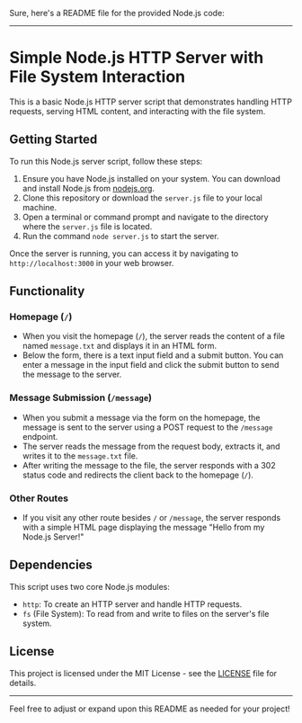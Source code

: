 Sure, here's a README file for the provided Node.js code:

---

# Simple Node.js HTTP Server with File System Interaction

This is a basic Node.js HTTP server script that demonstrates handling HTTP requests, serving HTML content, and interacting with the file system.

## Getting Started

To run this Node.js server script, follow these steps:

1. Ensure you have Node.js installed on your system. You can download and install Node.js from [nodejs.org](https://nodejs.org/).
2. Clone this repository or download the `server.js` file to your local machine.
3. Open a terminal or command prompt and navigate to the directory where the `server.js` file is located.
4. Run the command `node server.js` to start the server.

Once the server is running, you can access it by navigating to `http://localhost:3000` in your web browser.

## Functionality

### Homepage (`/`)

- When you visit the homepage (`/`), the server reads the content of a file named `message.txt` and displays it in an HTML form.
- Below the form, there is a text input field and a submit button. You can enter a message in the input field and click the submit button to send the message to the server.

### Message Submission (`/message`)

- When you submit a message via the form on the homepage, the message is sent to the server using a POST request to the `/message` endpoint.
- The server reads the message from the request body, extracts it, and writes it to the `message.txt` file.
- After writing the message to the file, the server responds with a 302 status code and redirects the client back to the homepage (`/`).

### Other Routes

- If you visit any other route besides `/` or `/message`, the server responds with a simple HTML page displaying the message "Hello from my Node.js Server!"

## Dependencies

This script uses two core Node.js modules:

- `http`: To create an HTTP server and handle HTTP requests.
- `fs` (File System): To read from and write to files on the server's file system.

## License

This project is licensed under the MIT License - see the [LICENSE](LICENSE) file for details.

---

Feel free to adjust or expand upon this README as needed for your project!
